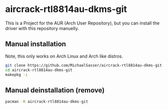 # aircrack-rtl8814au-dkms-git

This is a Project for the AUR (Arch User Repository), but you can install the driver with this repository manuelly.

## Manual installation

Note, this only works on Arch Linux and Arch like distros.

```bash
git clone https://github.com/MichaelSasser/aircrack-rtl8814au-dkms-git.git
cd aircrack-rtl8814au-dkms-git
makepkg -i
```

## Manual deinstallation (remove)

```bash
pacman -R aircrack-rtl8814au-dkms-git
```
